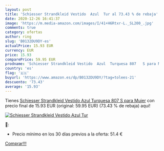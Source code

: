 ```yaml
---
layout: post
title: 'Schiesser Strandkleid Vestido  Azul  Tur al 73.43 % de rebaja'
date: 2020-12-26 16:41:37
image: 'https://m.media-amazon.com/images/I/41+H6Rtxr-L._SL200_.jpg'
comments: true
category: ofertas
author: ring
slug: 'B0132DU9DY-es'
actualPrice: 15.93 EUR
currency: EUR
price: 15.93
comparePrice: 59.95 EUR
prodname: 'Schiesser Strandkleid Vestido  Azul  Turquesa 807   S para Mujer'
country: 'es'
flag: '🇪🇸'
buyurl: 'https://www.amazon.es/dp/B0132DU9DY/?tag=tolees-21'
descuento: '73.43'
average: '15.93'
---
```


Tienes [Schiesser Strandkleid Vestido  Azul  Turquesa 807   S para Mujer](https://www.amazon.es/dp/B0132DU9DY/?tag=tolees-21) con precio final de  15.93 EUR (original: 59.95 EUR) (73.43 %  de rebaja) aqui!

[![Schiesser Strandkleid Vestido  Azul  Tur](https://m.media-amazon.com/images/I/41+H6Rtxr-L._SL200_.jpg)](https://www.amazon.es/dp/B0132DU9DY/?tag=tolees-21)

🔎:

- Precio mínimo en los 30 días previos a la oferta: 51.4 €

[Comprar!!!](https://www.amazon.es/dp/B0132DU9DY/?tag=tolees-21)
